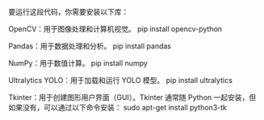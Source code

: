 要运行这段代码，你需要安装以下库：

OpenCV：用于图像处理和计算机视觉。
pip install opencv-python

Pandas：用于数据处理和分析。
pip install pandas

NumPy：用于数值计算。
pip install numpy

Ultralytics YOLO：用于加载和运行 YOLO 模型。
pip install ultralytics

Tkinter：用于创建图形用户界面（GUI）。Tkinter 通常随 Python 一起安装，但如果没有，可以通过以下命令安装：
sudo apt-get install python3-tk
